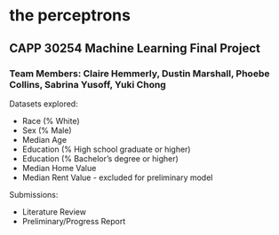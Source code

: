 # the perceptrons
## CAPP 30254 Machine Learning Final Project
### Team Members: Claire Hemmerly, Dustin Marshall, Phoebe Collins, Sabrina Yusoff, Yuki Chong

Datasets explored:
- Race (% White)
- Sex (% Male)
- Median Age
- Education (% High school graduate or higher)
- Education (% Bachelor’s degree or higher)
- Median Home Value
- Median Rent Value - excluded for preliminary model

Submissions:
- Literature Review
- Preliminary/Progress Report
